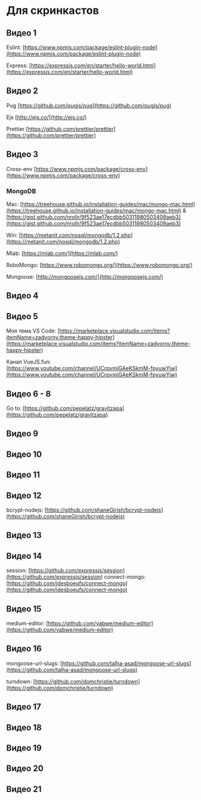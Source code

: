 # Для скринкастов

## Видео 1

Eslint: [https://www.npmjs.com/package/eslint-plugin-node](https://www.npmjs.com/package/eslint-plugin-node)

Express: [https://expressjs.com/en/starter/hello-world.html](https://expressjs.com/en/starter/hello-world.html)

## Видео 2

Pug [https://github.com/pugjs/pug](https://github.com/pugjs/pug)

Ejs [http://ejs.co/](http://ejs.co/)

Prettier [https://github.com/prettier/prettier](https://github.com/prettier/prettier)

## Видео 3

Cross-env [https://www.npmjs.com/package/cross-env](https://www.npmjs.com/package/cross-env)

### MongoDB

Mac: [https://treehouse.github.io/installation-guides/mac/mongo-mac.html](https://treehouse.github.io/installation-guides/mac/mongo-mac.html) & [https://gist.github.com/nrollr/9f523ae17ecdbb50311980503409aeb3](https://gist.github.com/nrollr/9f523ae17ecdbb50311980503409aeb3)

Win: [https://metanit.com/nosql/mongodb/1.2.php](https://metanit.com/nosql/mongodb/1.2.php)

Mlab: [https://mlab.com/](https://mlab.com/)

RoboMongo: [https://www.robomongo.org/](https://www.robomongo.org/)

Mongoose: [http://mongoosejs.com/](http://mongoosejs.com/)

## Видео 4

## Видео 5

Моя тема VS Code: [https://marketplace.visualstudio.com/items?itemName=zadvorny.theme-happy-hipster](https://marketplace.visualstudio.com/items?itemName=zadvorny.theme-happy-hipster)

Канал VueJS.fun: [https://www.youtube.com/channel/UCrpvmiGAeKSkmM-fpyuwYjw](https://www.youtube.com/channel/UCrpvmiGAeKSkmM-fpyuwYjw)

## Видео 6 - 8

Go to: [https://github.com/pepelatz/gravitzapa](https://github.com/pepelatz/gravitzapa)

## Видео 9

## Видео 10

## Видео 11

## Видео 12

bcrypt-nodejs: [https://github.com/shaneGirish/bcrypt-nodejs](https://github.com/shaneGirish/bcrypt-nodejs)

## Видео 13

## Видео 14

session: [https://github.com/expressjs/session](https://github.com/expressjs/session)
connect-mongo: [https://github.com/jdesboeufs/connect-mongo](https://github.com/jdesboeufs/connect-mongo)

## Видео 15

medium-editor: [https://github.com/yabwe/medium-editor](https://github.com/yabwe/medium-editor)

## Видео 16

mongoose-url-slugs: [https://github.com/talha-asad/mongoose-url-slugs](https://github.com/talha-asad/mongoose-url-slugs)

turndown: [https://github.com/domchristie/turndown](https://github.com/domchristie/turndown)

## Видео 17

## Видео 18

## Видео 19

## Видео 20

## Видео 21
